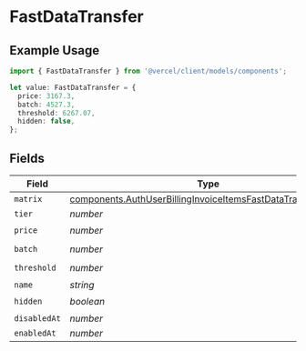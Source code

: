 # FastDataTransfer

## Example Usage

```typescript
import { FastDataTransfer } from '@vercel/client/models/components';

let value: FastDataTransfer = {
  price: 3167.3,
  batch: 4527.3,
  threshold: 6267.07,
  hidden: false,
};
```

## Fields

| Field        | Type                                                                                                                                         | Required           | Description |
| ------------ | -------------------------------------------------------------------------------------------------------------------------------------------- | ------------------ | ----------- |
| `matrix`     | [components.AuthUserBillingInvoiceItemsFastDataTransferMatrix](../../models/components/authuserbillinginvoiceitemsfastdatatransfermatrix.md) | :heavy_minus_sign: | N/A         |
| `tier`       | _number_                                                                                                                                     | :heavy_minus_sign: | N/A         |
| `price`      | _number_                                                                                                                                     | :heavy_check_mark: | N/A         |
| `batch`      | _number_                                                                                                                                     | :heavy_check_mark: | N/A         |
| `threshold`  | _number_                                                                                                                                     | :heavy_check_mark: | N/A         |
| `name`       | _string_                                                                                                                                     | :heavy_minus_sign: | N/A         |
| `hidden`     | _boolean_                                                                                                                                    | :heavy_check_mark: | N/A         |
| `disabledAt` | _number_                                                                                                                                     | :heavy_minus_sign: | N/A         |
| `enabledAt`  | _number_                                                                                                                                     | :heavy_minus_sign: | N/A         |
